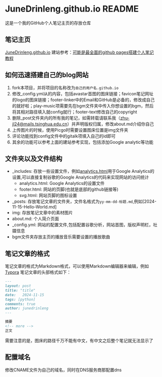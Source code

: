 # JuneDrinleng.github.io README
 这是一个我的GitHub个人笔记主页的存放仓库

## 笔记主页
[JuneDrinleng.github.io](https://junedrinleng.github.io/)
建站参考：[可能是最全面的github pages搭建个人笔记教程](https://github.com/lemonchann/lemonchann.github.io)

## 如何迅速搭建自己的blog网站
1. fork本项目，并将项目的名称改为`自己的用户名.github.io`
2. 修改_config.yml从的内容，包括avastar首图的图床链接；favicon笔记网址的logo的图床链接；footer-linker中的Email和GitHub是必备的，修改成自己的就好啦；play-music项需要先在bgm文件夹中传入你想设置的bgm，然后将其相对路径填入就config就行；footer-text修改自己的copyright
3. 删除_post文件夹内的所有我的笔记，如需转载请联系我（zhu-jl24@mails.tsinghua.edu.cn）并声明版权归属，修改about.md介绍你自己
4. 上传图片的时候，使用Picgo时需要设置图床位置是img文件夹
5. 评论功能找到config文件中的gitalk项填入自己的id即可
6. 其余的功能可以参考上面的建站参考实现，包括添加Google analytic等功能

## 文件夹以及文件结构
- _includes: 存放一些设置文件，例如[analytics.html](./_includes/analytics.html)用于Google Analytics的设置,可以直接复制谷歌的Google Analytics的代码来实现网站的访问统计
    - analytics.html: Google Analytics的设置文件
    - footer.html: 网站的页脚(也就是底部的github链接等)
    - svg.html: 网站页脚的图标设置
- _posts: 存放笔记文章的文件夹，文件名格式为`yy-mm-dd-标题.md`,例如[2024-11-15-Hello-World.md]
- img: 存放笔记文章中的素材图片
- about.md: 个人简介页面
- _config.yml: 网站的配置文件,包括配置谷歌分析，网站首图，版权声明栏，社媒信息
- bgm文件夹存放主页的播放音乐需要设置的播放歌曲

## 笔记文章的格式
笔记文章的格式为Markdown格式，可以使用Markdown编辑器来编辑，例如[Typora](https://typora.io/)
笔记文章的头部格式如下：
```markdown
---
layout: post
title: "title"
date:   2024-11-15
tags: [python]
comments: true
author: junedrinleng
---

摘要
<!-- more -->
正文
```
需要注意的是，图床的路径千万不能有中文，有中文之后整个笔记就无法显示了

## 配置域名
修改CNAME文件为自己的域名，同时在DNS服务商那配置dns


